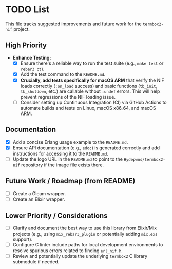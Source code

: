 # TODO List

This file tracks suggested improvements and future work for the `termbox2-nif` project.

## High Priority

- **Enhance Testing:**
  - [x] Ensure there's a reliable way to run the test suite (e.g., `make test` or `rebar3 ct`).
  - [x] Add the test command to the `README.md`.
  - [x] **Crucially, add tests specifically for macOS ARM** that verify the NIF loads correctly (`:on_load` success) and basic functions (`tb_init`, `tb_shutdown`, etc.) are callable without `:undef` errors. This will help prevent regressions of the NIF loading issue.
  - [ ] Consider setting up Continuous Integration (CI) via GitHub Actions to automate builds and tests on Linux, macOS x86_64, and macOS ARM.

## Documentation

- [x] Add a concise Erlang usage example to the `README.md`.
- [x] Ensure API documentation (e.g., `edoc`) is generated correctly and add instructions for accessing it to the `README.md`.
- [ ] Update the logo URL in the `README.md` to point to the `Hydepwns/termbox2-nif` repository if the image file exists there.

## Future Work / Roadmap (from README)

- [ ] Create a Gleam wrapper.
- [ ] Create an Elixir wrapper.

## Lower Priority / Considerations

- [ ] Clarify and document the best way to use this library from Elixir/Mix projects (e.g., using `mix_rebar3_plugin` or potentially adding `mix.exs` support).
- [ ] Configure C linter include paths for local development environments to resolve spurious errors related to finding `erl_nif.h`.
- [ ] Review and potentially update the underlying `termbox2` C library submodule if needed.
